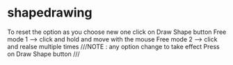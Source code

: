# shapedrawing
To reset the option as you choose new one click on Draw Shape button
Free mode 1 --> click and hold and move with the mouse
Free mode 2 --> click and realse multiple times
///NOTE : any option change to take effect Press on Draw Shape button   ///
